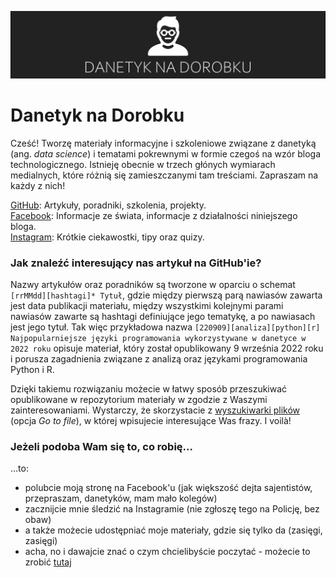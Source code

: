 ![Baner bloga Danetyk na Dorobku](/inne/github_banner.png "Danetyk na Dorobku")

# Danetyk na Dorobku

Cześć! Tworzę materiały informacyjne i szkoleniowe związane z danetyką (ang. *data science*) i tematami pokrewnymi w formie czegoś na wzór bloga technologicznego. Istnieję obecnie w trzech głónych wymiarach medialnych, które różnią się zamieszczanymi tam treściami. Zapraszam na każdy z nich!

[GitHub](https://github.com/piotrdzwiniel/DanetykNaDorobku): Artykuły, poradniki, szkolenia, projekty.  
[Facebook](https://www.facebook.com/profile.php?id=100084431709843): Informacje ze świata, informacje z działalności niniejszego bloga.  
[Instagram](https://www.instagram.com/danetyknadorobku/): Krótkie ciekawostki, tipy oraz quizy.

### Jak znaleźć interesujący nas artykuł na GitHub'ie?

Nazwy artykułów oraz poradników są tworzone w oparciu o schemat `[rrMMdd][hashtagi]* Tytuł`, gdzie między pierwszą parą nawiasów zawarta jest data publikacji materiału, między wszystkimi kolejnymi parami nawiasów zawarte są hashtagi definiujące jego tematykę, a po nawiasach jest jego tytuł. Tak więc przykładowa nazwa `[220909][analiza][python][r] Najpopularniejsze języki programowania wykorzystywane w danetyce w 2022 roku` opisuje materiał, który został opublikowany 9 września 2022 roku i porusza zagadnienia związane z analizą oraz językami programowania Python i R.

Dzięki takiemu rozwiązaniu możecie w łatwy sposób przeszukiwać opublikowane w repozytorium materiały w zgodzie z Waszymi zainteresowaniami. Wystarczy, że skorzystacie z [wyszukiwarki plików](https://github.com/piotrdzwiniel/DanetykNaDorobku/find/main) (opcja *Go to file*), w której wpisujecie interesujące Was frazy. I voilà!

### Jeżeli podoba Wam się to, co robię...

...to:

* polubcie moją stronę na Facebook'u (jak większość dejta sajentistów, przepraszam, danetyków, mam mało kolegów) 
* zacznijcie mnie śledzić na Instagramie (nie zgłoszę tego na Policję, bez obaw) 
* a także możecie udostępniać moje materiały, gdzie się tylko da (zasięgi, zasięgi)
* acha, no i dawajcie znać o czym chcielibyście poczytać - możecie to zrobić [tutaj](https://github.com/piotrdzwiniel/DanetykNaDorobku/issues/1)



